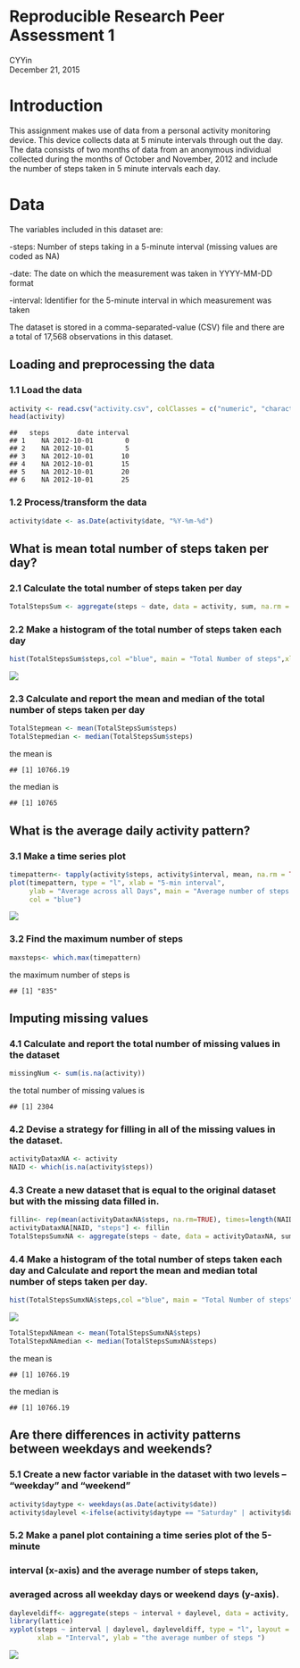 # Reproducible Research Peer Assessment 1
CYYin  
December 21, 2015  
# Introduction

This assignment makes use of data from a personal activity monitoring device. This device collects data at 5 minute intervals through out the day. The data consists of two months of data from an anonymous individual collected during the months of October and November, 2012 and include the number of steps taken in 5 minute intervals each day.

# Data
The variables included in this dataset are:

-steps: Number of steps taking in a 5-minute interval (missing values are coded as NA)

-date: The date on which the measurement was taken in YYYY-MM-DD format

-interval: Identifier for the 5-minute interval in which measurement was taken

The dataset is stored in a comma-separated-value (CSV) file and there are a total of 17,568 observations in this dataset.

## Loading and preprocessing the data

### 1.1 Load the data


```r
activity <- read.csv("activity.csv", colClasses = c("numeric", "character", "numeric"))
head(activity)
```

```
##   steps       date interval
## 1    NA 2012-10-01        0
## 2    NA 2012-10-01        5
## 3    NA 2012-10-01       10
## 4    NA 2012-10-01       15
## 5    NA 2012-10-01       20
## 6    NA 2012-10-01       25
```

### 1.2 Process/transform the data


```r
activity$date <- as.Date(activity$date, "%Y-%m-%d")
```

## What is mean total number of steps taken per day?

### 2.1 Calculate the total number of steps taken per day


```r
TotalStepsSum <- aggregate(steps ~ date, data = activity, sum, na.rm = TRUE)
```

### 2.2 Make a histogram of the total number of steps taken each day


```r
hist(TotalStepsSum$steps,col ="blue", main = "Total Number of steps",xlab ="steps per day")
```

![](PA1_template_files/figure-html/unnamed-chunk-4-1.png) 

### 2.3 Calculate and report the mean and median of the total number of steps taken per day


```r
TotalStepmean <- mean(TotalStepsSum$steps)
TotalStepmedian <- median(TotalStepsSum$steps)
```

the mean is

```
## [1] 10766.19
```

the median is

```
## [1] 10765
```

## What is the average daily activity pattern?

### 3.1 Make a time series plot 


```r
timepattern<- tapply(activity$steps, activity$interval, mean, na.rm = TRUE)
plot(timepattern, type = "l", xlab = "5-min interval", 
     ylab = "Average across all Days", main = "Average number of steps taken", 
     col = "blue")
```

![](PA1_template_files/figure-html/unnamed-chunk-8-1.png) 

### 3.2 Find the maximum number of steps


```r
maxsteps<- which.max(timepattern)
```

the maximum number of steps is

```
## [1] "835"
```

## Imputing missing values

### 4.1 Calculate and report the total number of missing values in the dataset


```r
missingNum <- sum(is.na(activity))
```

the total number of missing values is

```
## [1] 2304
```

### 4.2 Devise a strategy for filling in all of the missing values in the dataset.


```r
activityDataxNA <- activity
NAID <- which(is.na(activity$steps))
```

### 4.3 Create a new dataset that is equal to the original dataset but with the missing data filled in.


```r
fillin<- rep(mean(activityDataxNA$steps, na.rm=TRUE), times=length(NAID))
activityDataxNA[NAID, "steps"] <- fillin
TotalStepsSumxNA <- aggregate(steps ~ date, data = activityDataxNA, sum, na.rm = TRUE)
```

### 4.4 Make a histogram of the total number of steps taken each day and Calculate and report the mean and median total number of steps taken per day.


```r
hist(TotalStepsSumxNA$steps,col ="blue", main = "Total Number of steps",xlab ="steps per day")
```

![](PA1_template_files/figure-html/unnamed-chunk-15-1.png) 


```r
TotalStepxNAmean <- mean(TotalStepsSumxNA$steps)
TotalStepxNAmedian <- median(TotalStepsSumxNA$steps)
```

the mean is

```
## [1] 10766.19
```

the median is

```
## [1] 10766.19
```

## Are there differences in activity patterns between weekdays and weekends?
### 5.1 Create a new factor variable in the dataset with two levels – “weekday” and “weekend” 


```r
activity$daytype <- weekdays(as.Date(activity$date))
activity$daylevel <-ifelse(activity$daytype == "Saturday" | activity$daytype == "Sunday", "weekend", "weekday")
```

### 5.2 Make a panel plot containing a time series plot of the 5-minute 
###     interval (x-axis) and the average number of steps taken, 
###     averaged across all weekday days or weekend days (y-axis).


```r
dayleveldiff<- aggregate(steps ~ interval + daylevel, data = activity, mean, na.rm = TRUE)
library(lattice)
xyplot(steps ~ interval | daylevel, dayleveldiff, type = "l", layout = c(1, 2), 
       xlab = "Interval", ylab = "the average number of steps ")
```

![](PA1_template_files/figure-html/unnamed-chunk-20-1.png) 
